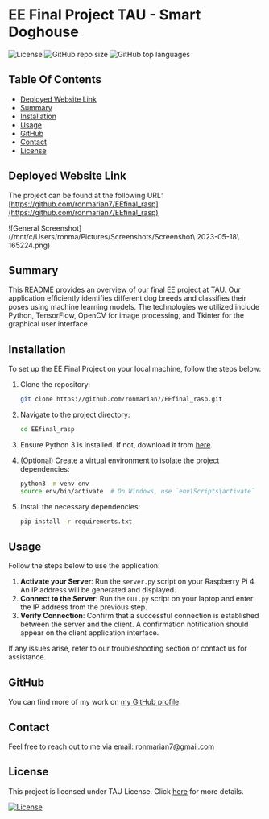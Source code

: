 # EE Final Project TAU - Smart Doghouse 

![License](https://img.shields.io/static/v1?label=License&message=TAU&color=blue&?style=plastic&logo=appveyor)
![GitHub repo size](https://img.shields.io/github/repo-size/ronmarian7/EEfinal_rasp?style=plastic)
![GitHub top languages](https://img.shields.io/github/languages/top/ronmarian7/EEfinal_rasp)

## Table Of Contents

- [Deployed Website Link](#deployed-website-link)
- [Summary](#summary)
- [Installation](#installation)
- [Usage](#usage)
- [GitHub](#github)
- [Contact](#contact)
- [License](#license)

## Deployed Website Link

The project can be found at the following URL: [https://github.com/ronmarian7/EEfinal_rasp](https://github.com/ronmarian7/EEfinal_rasp)

![General Screenshot](/mnt/c/Users/ronma/Pictures/Screenshots/Screenshot\ 2023-05-18\ 165224.png)

## Summary 

This README provides an overview of our final EE project at TAU. Our application efficiently identifies different dog breeds and classifies their poses using machine learning models. The technologies we utilized include Python, TensorFlow, OpenCV for image processing, and Tkinter for the graphical user interface.

## Installation

To set up the EE Final Project on your local machine, follow the steps below:

1. Clone the repository:
    ```bash
    git clone https://github.com/ronmarian7/EEfinal_rasp.git
    ```

2. Navigate to the project directory:
    ```bash
    cd EEfinal_rasp
    ```

3. Ensure Python 3 is installed. If not, download it from [here](https://www.python.org/downloads/).

4. (Optional) Create a virtual environment to isolate the project dependencies:
    ```bash
    python3 -m venv env
    source env/bin/activate  # On Windows, use `env\Scripts\activate`
    ```

5. Install the necessary dependencies:
    ```bash
    pip install -r requirements.txt
    ```

## Usage 

Follow the steps below to use the application:

1. **Activate your Server**: Run the `server.py` script on your Raspberry Pi 4. An IP address will be generated and displayed.
2. **Connect to the Server**: Run the `GUI.py` script on your laptop and enter the IP address from the previous step.
3. **Verify Connection**: Confirm that a successful connection is established between the server and the client. A confirmation notification should appear on the client application interface.

If any issues arise, refer to our troubleshooting section or contact us for assistance.

## GitHub

You can find more of my work on [my GitHub profile](https://github.com/ronmarian7).

## Contact

Feel free to reach out to me via email: [ronmarian7@gmail.com](mailto:ronmarian7@gmail.com)

## License

This project is licensed under TAU License. Click [here](https://opensource.org/license/GPL-3-0) for more details.

[![License](https://img.shields.io/static/v1?label=Licence&message=TAU&color=blue)](https://opensource.org/license/GPL-3-0)
